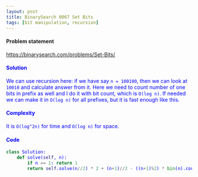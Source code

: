 ```yaml
---
layout: post
title: BinarySearch 0067 Set Bits
tags: [bit manipulation, recursion]
---
```


#### Problem statement

<a href="https://binarysearch.com/problems/Set-Bits/"> <font color = blue>https://binarysearch.com/problems/Set-Bits/

#### Solution
We can use recursion here: if we have say `n = 100100`, then we can look at `10010` and calculate answer from it. Here we need to count number of one bits in prefix as well and I do it with bit count, which is `O(log n)`. If needed we can make it in `O(log n)` for all prefixes, but it is fast enough like this.

#### Complexity
It is `O(log^2n)` for time and `O(log n)` for space.

#### Code
```python
class Solution:
    def solve(self, n):
        if n == 1: return 1
        return self.solve(n//2) * 2 + (n+1)//2 - ((n+1)%2) * bin(n).count("1")
```
